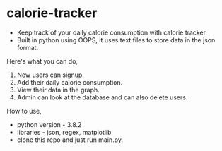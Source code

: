 # calorie-tracker
* Keep track of your daily calorie consumption with calorie tracker.
* Built in python using OOPS, it uses text files to store data in the json format.

Here's what you can do,
1) New users can signup.
2) Add their daily calorie consumption.
3) View their data in the graph.
4) Admin can look at the database and can also delete users.

How to use,
* python version - 3.8.2
* libraries - json, regex, matplotlib
* clone this repo and just run main.py.
